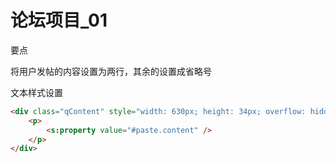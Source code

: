 # 论坛项目_01

要点

将用户发帖的内容设置为两行，其余的设置成省略号

文本样式设置

```html
<div class="qContent" style="width: 630px; height: 34px; overflow: hidden; white-space: normal; text-overflow: ellipsis;">
    <p>
        <s:property value="#paste.content" />
    </p>
</div>
```

